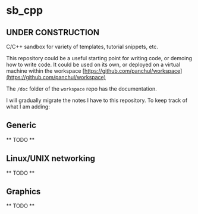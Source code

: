 # sb_cpp

## UNDER CONSTRUCTION

C/C++ sandbox for variety of templates, tutorial snippets, etc.

This repository could be a useful starting point for writing code, or demoing how to write code.
It could be used on its own, or deployed on a virtual machine within the workspace [https://github.com/panchul/workspace](https://github.com/panchul/workspace)

The ```/doc``` folder of the ```workspace``` repo has the documentation. 

I will gradually migrate the notes I have to this repository. To keep track of what I am adding:


## Generic

** TODO **

## Linux/UNIX networking

** TODO **


## Graphics

** TODO **


